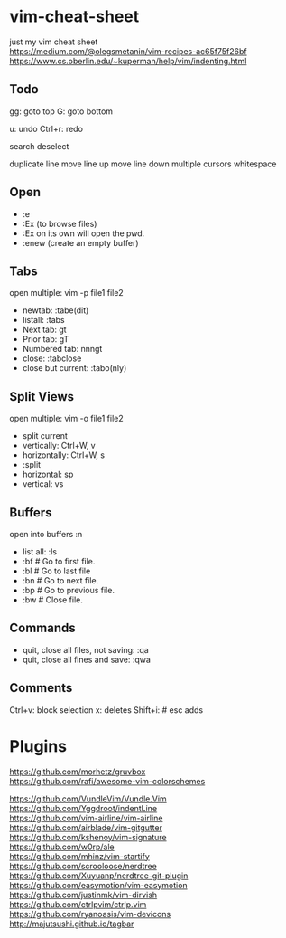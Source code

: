 # vim-cheat-sheet
just my vim cheat sheet  
https://medium.com/@olegsmetanin/vim-recipes-ac65f75f26bf
https://www.cs.oberlin.edu/~kuperman/help/vim/indenting.html

## Todo

gg: goto top
G: goto bottom

u: undo
Ctrl+r: redo

search
deselect

duplicate line
move line up
move line down
multiple cursors
whitespace



## Open

* :e <filename>
* :Ex <directory> (to browse files)
* :Ex on its own will open the pwd.
* :enew (create an empty buffer)

## Tabs

open multiple: vim -p file1 file2


* newtab: :tabe(dit) <filename>
* listall: :tabs
* Next tab: gt
* Prior tab: gT
* Numbered tab: nnngt
* close: :tabclose
* close but current: :tabo(nly)


## Split Views

open multiple: vim -o file1 file2

* split current
* vertically: Ctrl+W, v
* horizontally: Ctrl+W, s
* :split
* horizontal: sp <filename>
* vertical: vs <filename>

## Buffers


open into buffers :n <filename> <filename>

* list all: :ls
* :bf            # Go to first file.
* :bl            # Go to last file
* :bn            # Go to next file.
* :bp            # Go to previous file.
* :bw            # Close file.


## Commands

* quit, close all files, not saving: :qa
* quit, close all fines and save: :qwa


## Comments

Ctrl+v: block selection
x: deletes
Shift+i: # esc adds



# Plugins
https://github.com/morhetz/gruvbox  
https://github.com/rafi/awesome-vim-colorschemes

https://github.com/VundleVim/Vundle.Vim  
https://github.com/Yggdroot/indentLine  
https://github.com/vim-airline/vim-airline  
https://github.com/airblade/vim-gitgutter  
https://github.com/kshenoy/vim-signature  
https://github.com/w0rp/ale  
https://github.com/mhinz/vim-startify  
https://github.com/scrooloose/nerdtree  
https://github.com/Xuyuanp/nerdtree-git-plugin  
https://github.com/easymotion/vim-easymotion  
https://github.com/justinmk/vim-dirvish  
https://github.com/ctrlpvim/ctrlp.vim  
https://github.com/ryanoasis/vim-devicons  
http://majutsushi.github.io/tagbar
